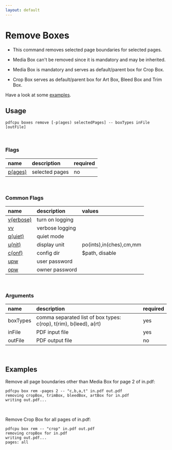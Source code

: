 ```yaml
---
layout: default
---
```


# Remove Boxes

* This command removes selected page boundaries for selected pages.

* Media Box can't be removed since it is mandatory and may be inherited.

* Media Box is mandatory and serves as default/parent box for Crop Box.

* Crop Box serves as default/parent box for Art Box, Bleed Box and Trim Box.

Have a look at some [examples](#examples).

## Usage

```
pdfcpu boxes remove [-p(ages) selectedPages] -- boxTypes inFile [outFile]
```

<br>

### Flags

| name                                         | description    | required
|:---------------------------------------------|:---------------|---------
| [p(ages)](../getting_started/page_selection) | selected pages | no

<br>

### Common Flags

| name                                            | description     | values
|:------------------------------------------------|:----------------|:-------
| [v(erbose)](../getting_started/common_flags.md) | turn on logging |
| [vv](../getting_started/common_flags.md)        | verbose logging |
| [q(uiet)](../getting_started/common_flags.md)   | quiet mode      |
| [u(nit)](../getting_started/common_flags.md)    | display unit    | po(ints),in(ches),cm,mm
| [c(onf)](../getting_started/common_flags.md)       | config dir      | $path, disable
| [upw](../getting_started/common_flags.md)          | user password   |
| [opw](../getting_started/common_flags.md)          | owner password  |

<br>

### Arguments

| name         | description         | required
|:-------------|:--------------------|:--------
| boxTypes     | comma separated list of box types: c(rop), t(rim), b(leed), a(rt)      | yes
| inFile       | PDF input file      | yes
| outFile      | PDF output file     | no

<br>

## Examples

 Remove all page boundaries other than Media Box for page 2 of in.pdf:

```
pdfcpu box rem -pages 2 -- "c,b,a,t" in.pdf out.pdf
removing cropBox, trimBox, bleedBox, artBox for in.pdf
writing out.pdf...
```

<br>

Remove Crop Box for all pages of in.pdf:

```
pdfcpu box rem -- "crop" in.pdf out.pdf
removing cropBox for in.pdf
writing out.pdf...
pages: all
```